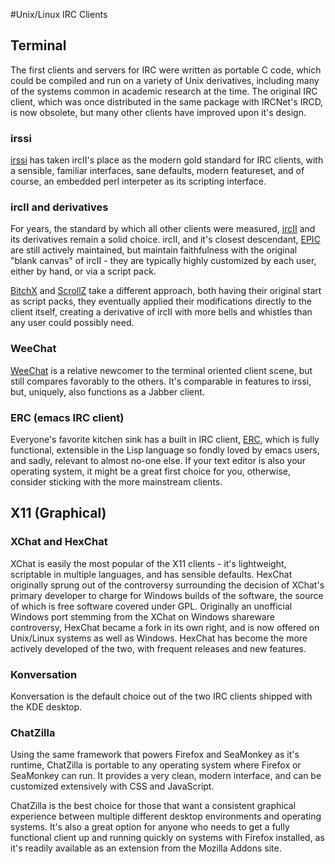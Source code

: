 #Unix/Linux IRC Clients

## Terminal

The first clients and servers for IRC were written as portable C code, which could be compiled and run on a variety of Unix derivatives, including many of the systems common in academic research at the time. The original IRC client, which was once distributed in the same package with IRCNet's IRCD, is now obsolete, but many other clients have improved upon it's design.

### irssi
[irssi](/irchelp/clients/unix/irssi.html) has taken ircII's place as the modern gold standard for IRC clients, with a sensible, familiar interfaces, sane defaults, modern featureset, and of course, an embedded perl interpeter as its scripting interface.

### ircII and derivatives
For years, the standard by which all other clients were measured, [ircII](irchelp/clients/unix/ircii/) and its derivatives remain a solid choice. ircII, and it's closest descendant,
[EPIC](/irchelp/clients/unix/epic.html) are still actively maintained, but maintain faithfulness with the original "blank canvas" of ircII - they are typically highly customized by each user, either by hand, or via a script pack.

[BitchX](/irchelp/clients/unix/bitchx.html) and [ScrollZ](/irchelp/clients/unix/scrollz.html) take a different approach, both having their original start as script packs, they eventually applied their modifications directly to the client itself, creating a derivative of ircII with more bells and whistles than any user could possibly need.

### WeeChat
[WeeChat](/irchelp/clients/unix/weechat.html) is a relative newcomer to the terminal oriented client scene, but still compares favorably to the others. It's comparable in features to irssi, but, uniquely, also functions as a Jabber client.

### ERC (emacs IRC client)

Everyone's favorite kitchen sink has a built in IRC client, [ERC](/irchelp/clients/unix/erc.html), which is fully functional, extensible in the Lisp language so fondly loved by emacs users, and sadly, relevant to almost no-one else. If your text editor is also your operating system, it might be a great first choice for you, otherwise, consider sticking with the more mainstream clients.


## X11 (Graphical)

### XChat and HexChat
XChat is easily the most popular of the X11 clients - it's lightweight, scriptable in multiple languages, and has sensible defaults. HexChat originally sprung out of the controversy surrounding the decision of XChat's primary developer to charge for Windows builds of the software, the source of which is free software covered under GPL. Originally an unofficial Windows port stemming from the XChat on Windows shareware controversy, HexChat became a fork in its own right, and is now offered on Unix/Linux systems as well as Windows. HexChat has become the more actively developed of the two, with frequent releases and new features.


### Konversation
Konversation is the default choice out of the two IRC clients shipped with the KDE desktop. 


### ChatZilla

Using the same framework that powers Firefox and SeaMonkey as it's runtime, ChatZilla is portable to any operating system where Firefox or SeaMonkey can run. It provides a very clean, modern interface, and can be customized extensively with CSS and JavaScript. 

ChatZilla is the best choice for those that want a consistent graphical experience between multiple different desktop environments and operating systems. It's also a great option for anyone who needs to get a fully functional client up and running quickly on systems with Firefox installed, as it's readily available as an extension from the Mozilla Addons site.

